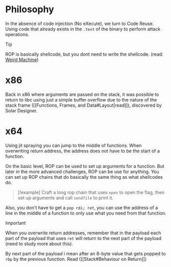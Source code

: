 # Philosophy
In the absence of code injection (No eXecute), we turn to Code Reuse. Using code that already exists in the `.text` of the  binary to perform attack operations.

>[!tip]
ROP is basically shellcode, but you dont need to write the shellcode. (read: [Weird Machine](https://en.wikipedia.org/wiki/Weird_machine))
# x86
Back in x86 where arguments are passed on the stack, it was possible to return to libc using just a simple buffer overflow due to the nature of the stack frame ([[Functions, Frames, and Data#Layout|read]]), discovered by Solar Designer.

# x64
Using jit spraying you can jump to the middle of functions. When overwriting return address, the address does not have to be the start of a function.

On the basic level, ROP can be used to set up arguments for a function. But later in the more advanced challenges, ROP can be use for anything. You can set up ROP chains that do basically the same thing as what shellcodes do.
>[!example]
>Craft a long rop chain that uses `open` to open the flag, then set up arguments and call `sendfile` to print it.
>

Also, you don't have to get a `pop rdi; ret`, you can use the address of a line in the middle of a function to only use what you need from that function. 
>[!important]
>When you overwrite return addresses, remember that in the payload each part of the payload that uses `ret` will return to the next part of the payload (need to study more about this).
>
>By next part of the payload i mean after an 8-byte value that gets popped to `rbp` by the previous function. Read ([[Stack#Behaviour on Return]])


